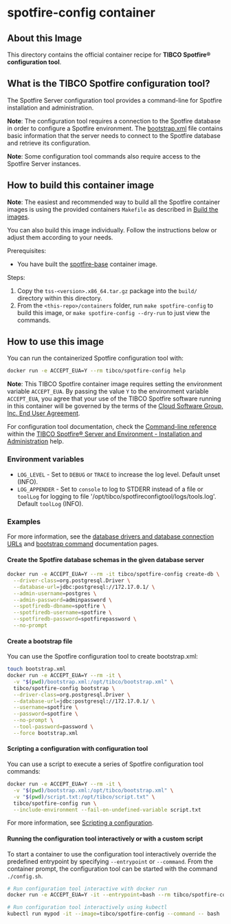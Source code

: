 # spotfire-config container

## About this Image

This directory contains the official container recipe for **TIBCO Spotfire® configuration tool**.

## What is the TIBCO Spotfire configuration tool?

The Spotfire Server configuration tool provides a command-line for Spotfire installation and administration.

**Note**: The configuration tool requires a connection to the Spotfire database in order to configure a Spotfire environment. 
The [bootstrap.xml](https://docs.tibco.com/pub/spotfire_server/latest/doc/html/TIB_sfire_server_tsas_admin_help/server/topics/creating_the_bootstrap.xml_file.html) 
file contains basic information that the server needs to connect to the Spotfire database and retrieve its configuration.

**Note**: Some configuration tool commands also require access to the Spotfire Server instances.

## How to build this container image

**Note**: The easiest and recommended way to build all the Spotfire container images is using the provided containers `Makefile` as described in [Build the images](../README.md#build-the-images).

You can also build this image individually.
Follow the instructions below or adjust them according to your needs.

Prerequisites:
- You have built the [spotfire-base](../spotfire-base/README.md) container image.

Steps:
1. Copy the `tss-<version>.x86_64.tar.gz` package into the `build/` directory within this directory.
2. From the `<this-repo>/containers` folder, run `make spotfire-config` to build this image, or `make spotfire-config --dry-run` to just view the commands.
 
## How to use this image

You can run the containerized Spotfire configuration tool with:
```bash
docker run -e ACCEPT_EUA=Y --rm tibco/spotfire-config help
```

**Note**:  This TIBCO Spotfire container image requires setting the environment variable `ACCEPT_EUA`.
By passing the value `Y` to the environment variable `ACCEPT_EUA`, you agree that your use of the TIBCO Spotfire software running in this container will be governed by the terms of the [Cloud Software Group, Inc. End User Agreement](https://terms.tibco.com/#end-user-agreement).

For configuration tool documentation, check the [Command-line reference](https://docs.tibco.com/pub/spotfire_server/latest/doc/html/TIB_sfire_server_tsas_admin_help/server/topics/command-line_reference.html) 
within the [TIBCO Spotfire® Server and Environment - Installation and Administration](https://docs.tibco.com/pub/spotfire_server/latest/doc/html/TIB_sfire_server_tsas_admin_help/server-homepage.html) help.

### Environment variables

- `LOG_LEVEL` - Set to `DEBUG` or `TRACE` to increase the log level. Default unset (INFO).
- `LOG_APPENDER` - Set to `console` to log to STDERR instead of a file or `toolLog` for logging to file '/opt/tibco/spotfireconfigtool/logs/tools.log'. Default `toolLog` (INFO).

### Examples

For more information, see the [database drivers and database connection URLs](https://docs.tibco.com/pub/spotfire_server/latest/doc/html/TIB_sfire_server_tsas_admin_help/server/topics/database_drivers_and_database_connection_urls.html)
and [bootstrap command](https://docs.tibco.com/pub/spotfire_server/latest/doc/html/TIB_sfire_server_tsas_admin_help/server/topics/bootstrap.html)
documentation pages.

#### Create the Spotfire database schemas in the given database server

```bash
docker run -e ACCEPT_EUA=Y --rm -it tibco/spotfire-config create-db \
  --driver-class=org.postgresql.Driver \
  --database-url=jdbc:postgresql://172.17.0.1/ \
  --admin-username=postgres \
  --admin-password=adminpassword \
  --spotfiredb-dbname=spotfire \
  --spotfiredb-username=spotfire \
  --spotfiredb-password=spotfirepassword \
  --no-prompt
```

#### Create a bootstrap file

You can use the Spotfire configuration tool to create bootstrap.xml:

```bash
touch bootstrap.xml
docker run -e ACCEPT_EUA=Y --rm -it \
  -v "$(pwd)/bootstrap.xml:/opt/tibco/bootstrap.xml" \
  tibco/spotfire-config bootstrap \
  --driver-class=org.postgresql.Driver \
  --database-url=jdbc:postgresql://172.17.0.1/ \
  --username=spotfire \
  --password=spotfire \
  --no-prompt \
  --tool-password=password \
  --force bootstrap.xml
```

#### Scripting a configuration with configuration tool

You can use a script to execute a series of Spotfire configuration tool commands:

```bash
docker run -e ACCEPT_EUA=Y --rm -it \
  -v "$(pwd)/bootstrap.xml:/opt/tibco/bootstrap.xml" \
  -v "$(pwd)/script.txt:/opt/tibco/script.txt" \
  tibco/spotfire-config run \
  --include-environment --fail-on-undefined-variable script.txt
```

For more information, see [Scripting a configuration](https://docs.tibco.com/pub/spotfire_server/latest/doc/html/TIB_sfire_server_tsas_admin_help/server/topics/scripting_a_configuration.html).

#### Running the configuration tool interactively or with a custom script

To start a container to use the configuration tool interactively override the predefined entrypoint by specifying `--entrypoint` or `--command`.
From the container prompt, the configuration tool can be started with the command `./config.sh`.

```bash
# Run configuration tool interactive with docker run
docker run -e ACCEPT_EUA=Y -it --entrypoint=bash --rm tibco/spotfire-config

# Run configuration tool interactively using kubectl
kubectl run mypod -it --image=tibco/spotfire-config --command -- bash
```
